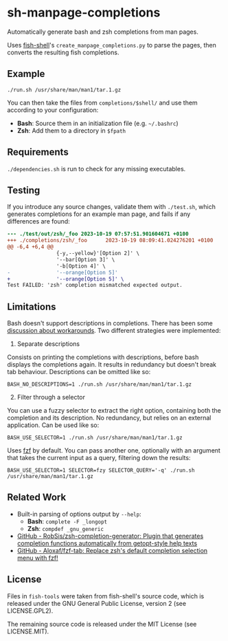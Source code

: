 # sh-manpage-completions

Automatically generate bash and zsh completions from man pages.

Uses [fish-shell](https://github.com/fish-shell/fish-shell)'s `create_manpage_completions.py` to parse the pages, then converts the resulting fish completions.

## Example

```
./run.sh /usr/share/man/man1/tar.1.gz
```

You can then take the files from `completions/$shell/` and use them according to your configuration:

- **Bash**: Source them in an initialization file (e.g. `~/.bashrc`)
- **Zsh**: Add them to a directory in `$fpath`

## Requirements

`./dependencies.sh` is run to check for any missing executables.

## Testing

If you introduce any source changes, validate them with `./test.sh`, which generates completions for an example man page, and fails if any differences are found:

```diff
--- ./test/out/zsh/_foo 2023-10-19 07:57:51.901604671 +0100
+++ ./completions/zsh/_foo      2023-10-19 08:09:41.024276201 +0100
@@ -6,4 +6,4 @@
                {-y,--yellow}'[Option 2]' \
                '--bar[Option 3]' \
                '-b[Option 4]' \
-               '--orange[Option 5]'
+               '--orange[Option 5]' \
Test FAILED: 'zsh' completion mismatched expected output.
```

## Limitations

Bash doesn't support descriptions in completions. There has been some [discussion about workarounds](https://stackoverflow.com/questions/7267185/bash-autocompletion-add-description-for-possible-completions). Two different strategies were implemented:

1. Separate descriptions

Consists on printing the completions with descriptions, before bash displays the completions again. It results in redundancy but doesn't break tab behaviour. Descriptions can be omitted like so:

```
BASH_NO_DESCRIPTIONS=1 ./run.sh /usr/share/man/man1/tar.1.gz
```

2. Filter through a selector

You can use a fuzzy selector to extract the right option, containing both the completion and its description. No redundancy, but relies on an external application. Can be used like so:

```
BASH_USE_SELECTOR=1 ./run.sh /usr/share/man/man1/tar.1.gz
```

Uses [fzf](https://github.com/junegunn/fzf) by default. You can pass another one, optionally with an argument that takes the current input as a query, filtering down the results:

```
BASH_USE_SELECTOR=1 SELECTOR=fzy SELECTOR_QUERY='-q' ./run.sh /usr/share/man/man1/tar.1.gz
```

## Related Work

- Built-in parsing of options output by `--help`:
    - **Bash**: `complete -F _longopt`
    - **Zsh**: `compdef _gnu_generic`
- [GitHub \- RobSis/zsh\-completion\-generator: Plugin that generates completion functions automatically from getopt\-style help texts](https://github.com/RobSis/zsh-completion-generator)
- [GitHub \- Aloxaf/fzf\-tab: Replace zsh&#39;s default completion selection menu with fzf!](https://github.com/Aloxaf/fzf-tab)

## License

Files in `fish-tools` were taken from fish-shell's source code, which is released under the GNU General Public License, version 2 (see LICENSE.GPL2).

The remaining source code is released under the MIT License (see LICENSE.MIT).
